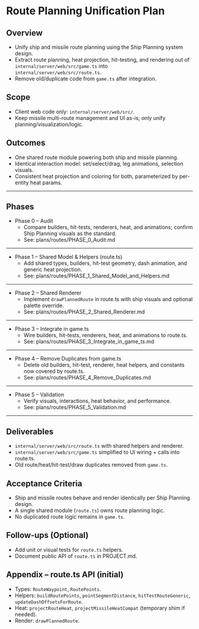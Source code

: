# Route Planning Unification Plan

## Overview
- Unify ship and missile route planning using the Ship Planning system design.
- Extract route planning, heat projection, hit-testing, and rendering out of `internal/server/web/src/game.ts` into `internal/server/web/src/route.ts`.
- Remove old/duplicate code from `game.ts` after integration.

## Scope
- Client web code only: `internal/server/web/src/`.
- Keep missile multi-route management and UI as-is; only unify planning/visualization/logic.

## Outcomes
- One shared route module powering both ship and missile planning.
- Identical interaction model: set/select/drag, leg animations, selection visuals.
- Consistent heat projection and coloring for both, parameterized by per-entity heat params.

---

## Phases

- Phase 0 – Audit
  - Compare builders, hit-tests, renderers, heat, and animations; confirm Ship Planning visuals as the standard.
  - See: plans/routes/PHASE_0_Audit.md

---

- Phase 1 – Shared Model & Helpers (route.ts)
  - Add shared types, builders, hit-test geometry, dash animation, and generic heat projection.
  - See: plans/routes/PHASE_1_Shared_Model_and_Helpers.md

---

- Phase 2 – Shared Renderer
  - Implement `drawPlannedRoute` in route.ts with ship visuals and optional palette override.
  - See: plans/routes/PHASE_2_Shared_Renderer.md

---

- Phase 3 – Integrate in game.ts
  - Wire builders, hit-tests, renderers, heat, and animations to route.ts.
  - See: plans/routes/PHASE_3_Integrate_in_game_ts.md

---

- Phase 4 – Remove Duplicates from game.ts
  - Delete old builders, hit-test, renderer, heat helpers, and constants now covered by route.ts.
  - See: plans/routes/PHASE_4_Remove_Duplicates.md

---

- Phase 5 – Validation
  - Verify visuals, interactions, heat behavior, and performance.
  - See: plans/routes/PHASE_5_Validation.md

---

## Deliverables
- `internal/server/web/src/route.ts` with shared helpers and renderer.
- `internal/server/web/src/game.ts` simplified to UI wiring + calls into route.ts.
- Old route/heat/hit-test/draw duplicates removed from `game.ts`.

## Acceptance Criteria
- Ship and missile routes behave and render identically per Ship Planning design.
- A single shared module (`route.ts`) owns route planning logic.
- No duplicated route logic remains in `game.ts`.

## Follow-ups (Optional)
- Add unit or visual tests for `route.ts` helpers.
- Document public API of `route.ts` in PROJECT.md.

## Appendix – route.ts API (initial)
- Types: `RouteWaypoint`, `RoutePoints`.
- Helpers: `buildRoutePoints`, `pointSegmentDistance`, `hitTestRouteGeneric`, `updateDashOffsetsForRoute`.
- Heat: `projectRouteHeat`, `projectMissileHeatCompat` (temporary shim if needed).
- Render: `drawPlannedRoute`.
